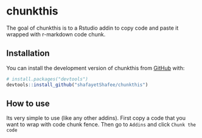 
# chunkthis

<!-- badges: start -->
<!-- badges: end -->

The goal of chunkthis is to a Rstudio addin to copy code and paste it wrapped with r-markdown code chunk.

## Installation

You can install the development version of chunkthis from [GitHub](https://github.com/) with:

``` r
# install.packages("devtools")
devtools::install_github("shafayetShafee/chunkthis")
```

## How to use

Its very simple to use (like any other addins). First copy a code that you want to wrap with code chunk fence. Then go to `Addins` and click `Chunk the code`

